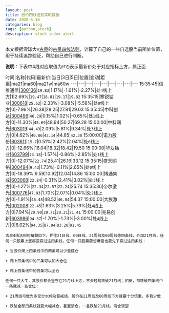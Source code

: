 ```yaml
---
layout: post
title: 股价四线法则实时数据
date: 2020-5-10
categories: blog
tags: [python,stock]
description: stock index alert
---
```



本文根据雪球大v[古泉](https://xueqiu.com/u/7148646888)的[古泉四线法则](https://xueqiu.com/7148646888/130498192)，计算了自己的一些自选股当前所处位置，用于持续追踪验证，帮助自己进行判断。

**说明**：下表中4线对应取值为`红色`表示最新价处于对应指标上方，属正面

时间|名称|代码|最新价|当日|3日|5日|位置|变动|距离|ma21|ma60|ma21w|ma60w
---|---|---|---|---|---|---|---|---
15:35:45|信维通信|[300136](https://xueqiu.com/S/SZ300136)|`19.83`|1.17%|-1.61%|-2.27%|处`4`线上方|1|2.69%|`19.47`|`18.81`|`19.17`|`19.82`
15:35:15|寒锐钴业|[300618](https://xueqiu.com/S/SZ300618)|`25.62`|-2.33%|-3.08%|-5.58%|处`0`线上方|0|-7.96%|26.38|28.25|27.81|29.03
15:35:45|中科创达|[300496](https://xueqiu.com/S/SZ300496)|`46.29`|0.15%|1.02%|-0.65%|处`1`线上方|0|-11.30%|`45.69`|48.94|50.27|69.28
15:00:00|中科曙光|[603019](https://xueqiu.com/S/SH603019)|`44.43`|2.09%|5.81%|9.34%|处`3`线上方|0|4.62%|`40.86`|`42.14`|44.65|`42.38`
15:00:00|诺力股份|[603611](https://xueqiu.com/S/SH603611)|`15.7`|0.51%|2.42%|2.04%|处`0`线上方|0|-12.66%|16.04|18.32|18.42|19.50
15:00:00|华友钴业|[603799](https://xueqiu.com/S/SH603799)|`23.18`|-1.57%|-0.86%|-2.85%|处`1`线上方|0|-12.07%|`22.74`|25.41|26.16|33.12
15:35:15|盛天网络|[300494](https://xueqiu.com/S/SZ300494)|`9.43`|1.73%|-0.11%|2.65%|处`0`线上方|0|-18.39%|9.59|10.92|12.04|14.86
15:00:00|博通集成|[603068](https://xueqiu.com/S/SH603068)|`22.84`|-0.31%|2.41%|3.02%|处`3`线上方|0|-1.27%|`22.34`|`22.57`|`22.24`|25.74
15:35:30|帝尔激光|[300776](https://xueqiu.com/S/SZ300776)|`47.93`|1.70%|2.07%|0.04%|处`2`线上方|0|-1.91%|`46.48`|48.52|`46.84`|54.37
15:00:00|大族激光|[002008](https://xueqiu.com/S/SZ002008)|`22.45`|1.63%|3.25%|5.79%|处`4`线上方|0|7.94%|`20.90`|`20.71`|`20.21`|`21.41`
15:00:00|兆易创新|[603986](https://xueqiu.com/S/SH603986)|`94.37`|-1.70%|-1.73%|-3.00%|处`4`线上方|0|6.02%|`94.35`|`87.84`|`83.20`|`91.45`

```
古泉4线法则的精髓如下。抓住21日线、60日线、21周线及60周线等四条线，外加21月线，任何一只股票上涨都要穿过这四条线，任何一只股票要想爆雷也要先下穿过这四条线：

+ 当股价爬上四条线中的两条可以少量建仓

+ 爬上四条线中的三条可以加大仓位

+ 爬上四条线中的四条可以全仓

任何一只大牛，其股价都会坚守在21月线上方，不会轻易跌破21月线；相反，每跌破四条线中一条就减一些仓位：

+ 21周线可做为多空分水岭及警戒线，股价在21周线及60周线下方就要十分慎重，多看少做

+ 跌破全部四条线就要大幅减仓，甚至清仓，一旦跌破21月线，清仓观望
```